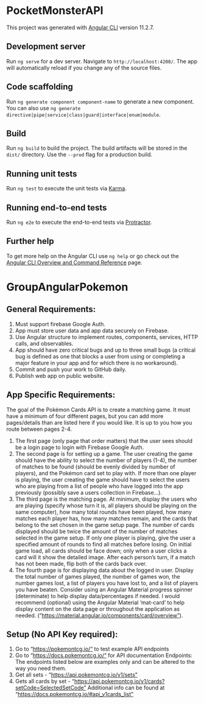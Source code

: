 # PocketMonsterAPI

This project was generated with [Angular CLI](https://github.com/angular/angular-cli) version 11.2.7.

## Development server

Run `ng serve` for a dev server. Navigate to `http://localhost:4200/`. The app will automatically reload if you change any of the source files.

## Code scaffolding

Run `ng generate component component-name` to generate a new component. You can also use `ng generate directive|pipe|service|class|guard|interface|enum|module`.

## Build

Run `ng build` to build the project. The build artifacts will be stored in the `dist/` directory. Use the `--prod` flag for a production build.

## Running unit tests

Run `ng test` to execute the unit tests via [Karma](https://karma-runner.github.io).

## Running end-to-end tests

Run `ng e2e` to execute the end-to-end tests via [Protractor](http://www.protractortest.org/).

## Further help

To get more help on the Angular CLI use `ng help` or go check out the [Angular CLI Overview and Command Reference](https://angular.io/cli) page.

# GroupAngularPokemon

## General Requirements:

1. Must support firebase Google Auth.
2. App must store user data and app data securely on Firebase.
3. Use Angular structure to implement routes, components, services, HTTP calls, and
   observables.
4. App should have zero critical bugs and up to three small bugs (a critical bug is
   defined as one that blocks a user from using or completing a major feature in your
   app and for which there is no workaround).
5. Commit and push your work to GitHub daily.
6. Publish web app on public website.

## App Specific Requirements:

The goal of the Pokémon Cards API is to create a matching game. It must have a minimum of
four different pages, but you can add more pages/details than are listed here if you would
like. It is up to you how you route between pages 2-4.

1. The first page (only page that order matters) that the user sees should be a login
   page to login with Firebase Google Auth.
2. The second page is for setting up a game. The user creating the game should have
   the ability to select the number of players (1-4), the number of matches to be found
   (should be evenly divided by number of players), and the Pokémon card set to play
   with. If more than one player is playing, the user creating the game should have to
   select the users who are playing from a list of people who have logged into the app
   previously (possibly save a users collection in Firebase...).
3. The third page is the matching page. At minimum, display the users who are playing
   (specify whose turn it is, all players should be playing on the same computer), how
   many total rounds have been played, how many matches each player has, how many
   matches remain, and the cards that belong to the set chosen in the game setup page.
   The number of cards displayed should be twice the amount of the number of
   matches selected in the game setup. If only one player is playing, give the user a
   specified amount of rounds to find all matches before losing. On initial game load, all
   cards should be face down; only when a user clicks a card will it show the detailed
   image. After each person’s turn, if a match has not been made, flip both of the cards
   back over.
4. The fourth page is for displaying data about the logged in user. Display the total
   number of games played, the number of games won, the number games lost, a list of
   players you have lost to, and a list of players you have beaten. Consider using an
   Angular Material progress spinner (determinate) to help display data/percentages if
   needed.
   I would recommend (optional) using the Angular Material ‘mat-card’ to help display content
   on the data page or throughout the application as needed.
   (“https://material.angular.io/components/card/overview”).

## Setup (No API Key required):

1. Go to “https://pokemontcg.io/“ to test example API endpoints
2. Go to “https://docs.pokemontcg.io/“ for API documentation
   Endpoints:
   The endpoints listed below are examples only and can be altered to the way you need them.
3. Get all sets - “https://api.pokemontcg.io/v1/sets”
4. Gets all cards by set -
   “https://api.pokemontcg.io/v1/cards?setCode=SelectedSetCode”
   Additional info can be found at “https://docs.pokemontcg.io/#api_v1cards_list”
